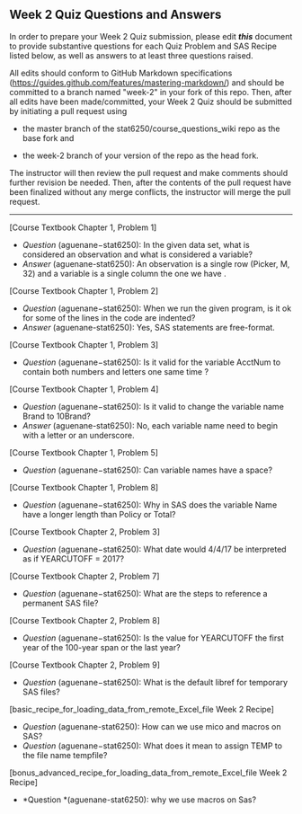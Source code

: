 
## Week 2 Quiz Questions and Answers

In order to prepare your Week 2 Quiz submission, please edit ***this*** document to provide substantive questions for each Quiz Problem and SAS Recipe listed below, as well as answers to at least three questions raised.

All edits should conform to GitHub Markdown specifications (https://guides.github.com/features/mastering-markdown/) and should be committed to a branch named "week-2" in your fork of this repo. Then, after all edits have been made/committed, your Week 2 Quiz should be submitted by initiating a pull request using

- the master branch of the stat6250/course_questions_wiki repo as the base fork and

- the week-2 branch of your version of the repo as the head fork.

The instructor will then review the pull request and make comments should further revision be needed. Then, after the contents of the pull request have been finalized without any merge conflicts, the instructor will merge the pull request.



********************************************************************************



[Course Textbook Chapter 1, Problem 1]
- *Question* (aguenane−stat6250): In the given data set, what is considered an observation and what is considered a variable?
- *Answer* (aguenane-stat6250): An observation is a single row (Picker, M, 32) and a variable is a single column the one we have .



[Course Textbook Chapter 1, Problem 2]
- *Question* (aguenane−stat6250): When we run the given program, is it ok for  some of the lines in the code are indented?
- *Answer* (aguenane-stat6250): Yes, SAS statements are free-format.



[Course Textbook Chapter 1, Problem 3]
- *Question* (aguenane−stat6250): Is it valid for the variable AcctNum to contain both numbers and letters one same time ?


[Course Textbook Chapter 1, Problem 4]
- *Question* (aguenane−stat6250): Is it valid to change the variable name Brand to 10Brand? 
- *Answer* (aguenane-stat6250): No, each variable name need  to begin with a letter or an underscore.


[Course Textbook Chapter 1, Problem 5]
- *Question* (aguenane−stat6250): Can variable names have  a space?


[Course Textbook Chapter 1, Problem 8]
- *Question* (aguenane−stat6250): Why in SAS does the variable Name have a longer length than Policy or Total?


[Course Textbook Chapter 2, Problem 3]
- *Question* (aguenane−stat6250): What date would 4/4/17 be interpreted as if YEARCUTOFF = 2017?


[Course Textbook Chapter 2, Problem 7]
- *Question* (aguenane−stat6250): What are the steps to reference a permanent SAS file?


[Course Textbook Chapter 2, Problem 8]
- *Question* (aguenane−stat6250): Is the value for YEARCUTOFF the first year of the 100-year span or the last year?


[Course Textbook Chapter 2, Problem 9]
- *Question* (aguenane−stat6250): What is the default libref for temporary SAS files?



[basic_recipe_for_loading_data_from_remote_Excel_file Week 2 Recipe]
- *Question* (aguenane-stat6250): How can we use mico and macros on SAS?
- *Question* (aguenane−stat6250): What does it mean to assign TEMP to the file name tempfile?

[bonus_advanced_recipe_for_loading_data_from_remote_Excel_file Week 2 Recipe]
- *Question *(aguenane-stat6250): why we use macros on Sas?
